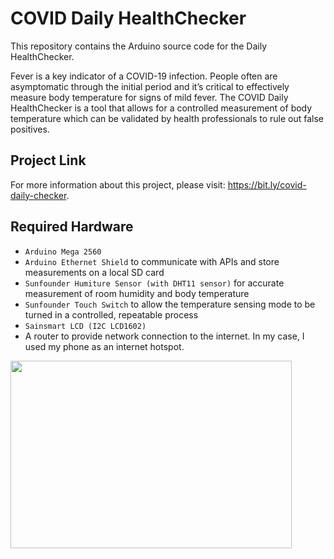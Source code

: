 # COVID Daily HealthChecker
This repository contains the Arduino source code for the Daily HealthChecker.

Fever is a key indicator of a COVID-19 infection.  People often are asymptomatic through the initial period and it’s critical to effectively measure body temperature for signs of mild fever. The COVID Daily HealthChecker is a tool that allows for a controlled measurement of body temperature which can be validated by health professionals to rule out false positives.

## Project Link
For more information about this project, please visit: https://bit.ly/covid-daily-checker.

## Required Hardware
- `Arduino Mega 2560` 
- `Arduino Ethernet Shield` to communicate with APIs and store measurements on a local SD card 
- `Sunfounder Humiture Sensor (with DHT11 sensor)` for accurate measurement of room humidity and body temperature 
- `Sunfounder Touch Switch` to allow the temperature sensing mode to be turned in a controlled, repeatable process 
- `Sainsmart LCD (I2C LCD1602)`
- A router to provide network connection to the internet. In my case, I used my phone as an internet hotspot. 

<img src="https://user-images.githubusercontent.com/69637288/130885969-79018729-0aee-4025-bd2c-23ba614df99e.png" width = "450" height = "300">

